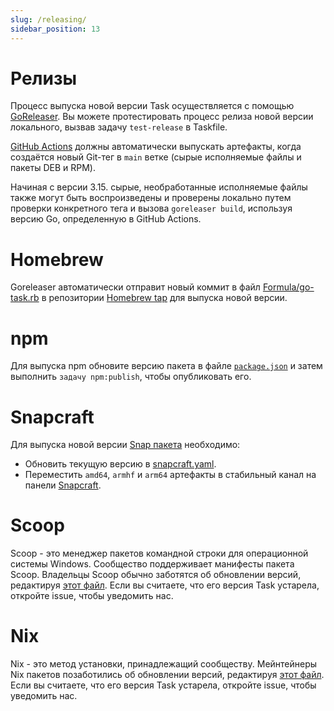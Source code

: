 ```yaml
---
slug: /releasing/
sidebar_position: 13
---
```


# Релизы

Процесс выпуска новой версии Task осуществляется с помощью [GoReleaser][goreleaser]. Вы можете протестировать процесс релиза новой версии локального, вызвав задачу `test-release` в Taskfile.

[GitHub Actions](https://github.com/go-task/task/actions) должны автоматически выпускать артефакты, когда создаётся новый Git-тег в `main` ветке (сырые исполняемые файлы и пакеты DEB и RPM).

Начиная с версии 3.15. сырые, необработанные исполняемые файлы также могут быть воспроизведены и проверены локально путем проверки конкретного тега и вызова `goreleaser build`, используя версию Go, определенную в GitHub Actions.

# Homebrew

Goreleaser автоматически отправит новый коммит в файл [Formula/go-task.rb][gotaskrb] в репозитории [Homebrew tap][homebrewtap] для выпуска новой версии.

# npm

Для выпуска npm обновите версию пакета в файле [`package.json`][packagejson] и затем выполнить `задачу npm:publish`, чтобы опубликовать его.

# Snapcraft

Для выпуска новой версии [Snap пакета][snappackage] необходимо:

- Обновить текущую версию в [snapcraft.yaml][snapcraftyaml].
- Переместить `amd64`, `armhf` и `arm64` артефакты в стабильный канал на панели [Snapcraft][snapcraftdashboard].

# Scoop

Scoop - это менеджер пакетов командной строки для операционной системы Windows. Сообщество поддерживает манифесты пакета Scoop. Владельцы Scoop обычно заботятся об обновлении версий, редактируя [этот файл](https://github.com/ScoopInstaller/Main/blob/master/bucket/task.json). Если вы считаете, что его версия Task устарела, откройте issue, чтобы уведомить нас.

# Nix

Nix - это метод установки, принадлежащий сообществу. Мейнтейнеры Nix пакетов позаботились об обновлении версий, редактируя [этот файл](https://github.com/NixOS/nixpkgs/blob/nixos-unstable/pkgs/development/tools/go-task/default.nix). Если вы считаете, что его версия Task устарела, откройте issue, чтобы уведомить нас.

<!-- prettier-ignore-start -->

<!-- prettier-ignore-end -->
[goreleaser]: https://goreleaser.com/
[homebrewtap]: https://github.com/go-task/homebrew-tap
[gotaskrb]: https://github.com/go-task/homebrew-tap/blob/master/Formula/go-task.rb
[packagejson]: https://github.com/go-task/task/blob/main/package.json#L3
[snappackage]: https://github.com/go-task/snap
[snapcraftyaml]: https://github.com/go-task/snap/blob/master/snap/snapcraft.yaml#L2
[snapcraftdashboard]: https://snapcraft.io/task/releases

